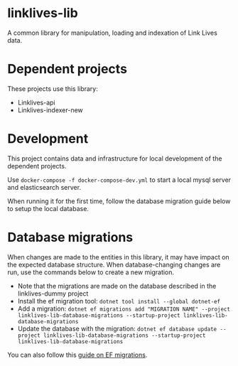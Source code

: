 # linklives-lib
A common library for manipulation, loading and indexation of Link Lives data.

# Dependent projects
These projects use this library:
* Linklives-api
* Linklives-indexer-new

# Development
This project contains data and infrastructure for local development of the dependent projects.

Use ``docker-compose -f docker-compose-dev.yml`` to start a local mysql server and elasticsearch server.

When running it for the first time, follow the database migration guide below to setup the local database.

# Database migrations
When changes are made to the entities in this library, it may have impact on the expected database structure.
When database-changing changes are run, use the commands below to create a new migration.

* Note that the migrations are made on the database described in the linklives-dummy project
* Install the ef migration tool: ``dotnet tool install --global dotnet-ef``
* Add a migration: ``dotnet ef migrations add "MIGRATION NAME" --project linklives-lib-database-migrations --startup-project linklives-lib-database-migrations``
* Update the database with the migration: ``dotnet ef database update --project linklives-lib-database-migrations --startup-project linklives-lib-database-migrations``

You can also follow this [guide on EF migrations](https://docs.microsoft.com/en-us/ef/core/managing-schemas/migrations/?tabs=dotnet-core-cli).
